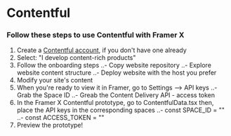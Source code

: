 # Contentful

### Follow these steps to use Contentful with Framer X

1. Create a [Contentful account](https://www.contentful.com/), if you don't have one already
2. Select: "I develop content-rich products"
3. Follow the onboarding steps
..- Copy website repository
..- Explore website content structure
..- Deploy website with the host you prefer
4. Modify your site's content
5. When you're ready to view it in Framer, go to Settings --> API keys
..- Grab the Space ID
..- Greab the Content Delivery API - access token
6. In the Framer X Contentful prototype, go to ContentfulData.tsx then, place the API keys in the corresponding spaces
..- const SPACE_ID = ""
..- const ACCESS_TOKEN = ""
7. Preview the prototype! 